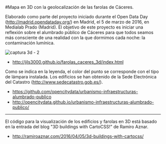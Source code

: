 ﻿#Mapa en 3D con la geolocalización de las farolas de Cáceres.

Elaborado como parte del proyecto iniciado durante el Open Data Day (http://madrid.opendataday.org/) en Madrid, el 5 de marzo de 2016, en Medialab Prado (Madrid). El objetivo de este proyecto es iniciar una reflexión sobre el alumbrado público de Cáceres para que todos seamos más consciente de una realidad con la que dormimos cada noche: la contaminación lumínica.

![captura 3d - 2](https://cloud.githubusercontent.com/assets/11415111/14582179/51cb7074-03fe-11e6-9b5e-f5d0dd02b3e3.PNG)

*  http://jils3000.github.io/farolas_caceres_3d/index.html

Como se indica en la leyenda, el color del punto se corresponde con el tipo de lámpara instalada.
Los edificios se han obtenido de la Sede Electrónica del Catastro (http://www.sedecatastro.gob.es/).

* https://github.com/opencitydata/urbanismo-infraestructuras-alumbrado-publico
* http://opencitydata.github.io/urbanismo-infraestructuras-alumbrado-publico/

-----------------------------------------------------------------------

El código para la visualización de los edificios y farolas en 3D está basado en la entrada del blog "3D buildings with CartoCSS!" de Ramiro Aznar.

* http://ramiroaznar.com/2016/04/05/3d-buildings-with-cartocss/




